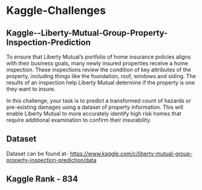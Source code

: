 # Kaggle-Challenges
## Kaggle--Liberty-Mutual-Group-Property-Inspection-Prediction
To ensure that Liberty Mutual’s portfolio of home insurance policies aligns with their business goals, many newly insured properties receive a home inspection. These inspections review the condition of key attributes of the property, including things like the foundation, roof, windows and siding. The results of an inspection help Liberty Mutual determine if the property is one they want to insure.

In this challenge, your task is to predict a transformed count of hazards or pre-existing damages using a dataset of property information. This will enable Liberty Mutual to more accurately identify high risk homes that require additional examination to confirm their insurability.


## Dataset
Dataset can be found at- https://www.kaggle.com/c/liberty-mutual-group-property-inspection-prediction/data


## Kaggle Rank - 834
